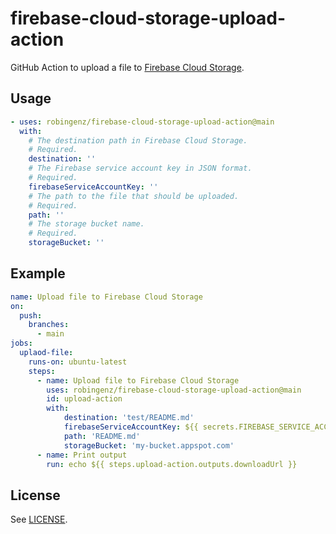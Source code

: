 # firebase-cloud-storage-upload-action

GitHub Action to upload a file to [Firebase Cloud Storage](https://firebase.google.com/products/storage).

## Usage

```yaml
- uses: robingenz/firebase-cloud-storage-upload-action@main
  with:
    # The destination path in Firebase Cloud Storage.
    # Required.
    destination: ''
    # The Firebase service account key in JSON format.
    # Required.
    firebaseServiceAccountKey: ''
    # The path to the file that should be uploaded.
    # Required.
    path: ''
    # The storage bucket name.
    # Required.
    storageBucket: ''
```

## Example

```yaml
name: Upload file to Firebase Cloud Storage
on:
  push:
    branches:
      - main
jobs:
  uplaod-file:
    runs-on: ubuntu-latest
    steps:
      - name: Upload file to Firebase Cloud Storage
        uses: robingenz/firebase-cloud-storage-upload-action@main
        id: upload-action
        with:
            destination: 'test/README.md'
            firebaseServiceAccountKey: ${{ secrets.FIREBASE_SERVICE_ACCOUNT_KEY }}
            path: 'README.md'
            storageBucket: 'my-bucket.appspot.com'
      - name: Print output
        run: echo ${{ steps.upload-action.outputs.downloadUrl }}

```

## License

See [LICENSE](./LICENSE).

[^1]: This project is not affiliated with, endorsed by, sponsored by, or approved by Google LLC or any of their affiliates or subsidiaries. 
